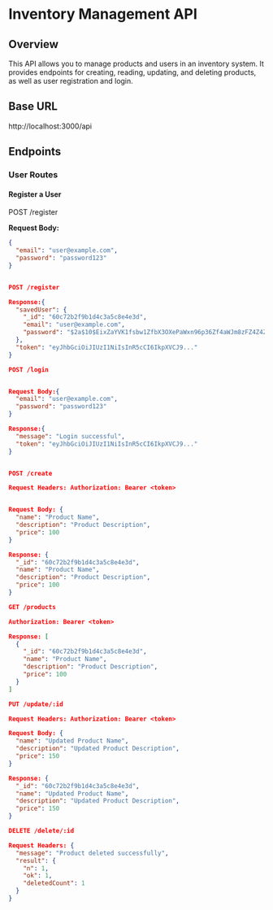 
# Inventory Management API

## Overview
This API allows you to manage products and users in an inventory system. It provides endpoints for creating, reading, updating, and deleting products, as well as user registration and login.

## Base URL
http://localhost:3000/api

## Endpoints

### User Routes

#### Register a User

POST /register

**Request Body:**
```json
{
  "email": "user@example.com",
  "password": "password123"
}


POST /register

Response:{
  "savedUser": {
    "_id": "60c72b2f9b1d4c3a5c8e4e3d",
    "email": "user@example.com",
    "password": "$2a$10$EixZaYVK1fsbw1ZfbX3OXePaWxn96p36Zf4aWJm8zFZ4Z4Z4Z4Z4Z"
  },
  "token": "eyJhbGciOiJIUzI1NiIsInR5cCI6IkpXVCJ9..."
}

POST /login


Request Body:{
  "email": "user@example.com",
  "password": "password123"
}

Response:{
  "message": "Login successful",
  "token": "eyJhbGciOiJIUzI1NiIsInR5cCI6IkpXVCJ9..."
}


POST /create

Request Headers: Authorization: Bearer <token>


Request Body: {
  "name": "Product Name",
  "description": "Product Description",
  "price": 100
}

Response: {
  "_id": "60c72b2f9b1d4c3a5c8e4e3d",
  "name": "Product Name",
  "description": "Product Description",
  "price": 100
}

GET /products

Authorization: Bearer <token>

Response: [
  {
    "_id": "60c72b2f9b1d4c3a5c8e4e3d",
    "name": "Product Name",
    "description": "Product Description",
    "price": 100
  }
]

PUT /update/:id

Request Headers: Authorization: Bearer <token>

Request Body: {
  "name": "Updated Product Name",
  "description": "Updated Product Description",
  "price": 150
}

Response: {
  "_id": "60c72b2f9b1d4c3a5c8e4e3d",
  "name": "Updated Product Name",
  "description": "Updated Product Description",
  "price": 150
}

DELETE /delete/:id

Request Headers: {
  "message": "Product deleted successfully",
  "result": {
    "n": 1,
    "ok": 1,
    "deletedCount": 1
  }
}